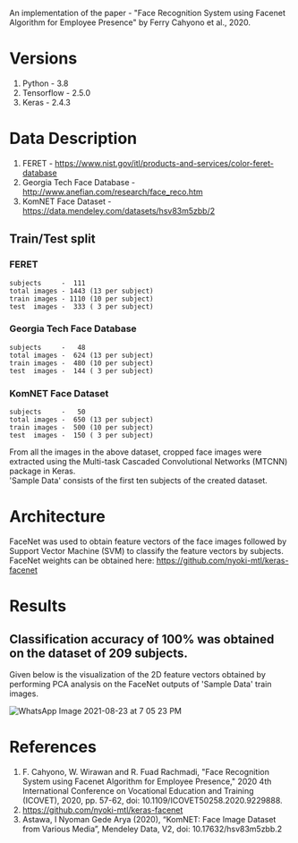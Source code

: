 An implementation of the paper - "Face Recognition System using Facenet Algorithm for Employee Presence" by Ferry Cahyono  et al., 2020.

# Versions
1) Python     - 3.8
2) Tensorflow - 2.5.0
3) Keras      - 2.4.3 

# Data Description
1) FERET - https://www.nist.gov/itl/products-and-services/color-feret-database
2) Georgia Tech Face Database - http://www.anefian.com/research/face_reco.htm
3) KomNET Face Dataset - https://data.mendeley.com/datasets/hsv83m5zbb/2 
## Train/Test split
### FERET   
    subjects     -  111  
    total images - 1443 (13 per subject)  
    train images - 1110 (10 per subject)  
    test  images -  333 ( 3 per subject)  
### Georgia Tech Face Database    
    subjects     -   48  
    total images -  624 (13 per subject)  
    train images -  480 (10 per subject)  
    test  images -  144 ( 3 per subject)
### KomNET Face Dataset    
    subjects     -   50  
    total images -  650 (13 per subject)  
    train images -  500 (10 per subject)  
    test  images -  150 ( 3 per subject)
From all the images in the above dataset, cropped face images were extracted using the Multi-task Cascaded Convolutional Networks (MTCNN) package in Keras.  
'Sample Data' consists of the first ten subjects of the created dataset.
    
# Architecture
FaceNet was used to obtain feature vectors of the face images followed by Support Vector Machine (SVM) to classify the feature vectors by subjects.  
FaceNet weights can be obtained here: https://github.com/nyoki-mtl/keras-facenet

# Results
## Classification accuracy of 100% was obtained on the dataset of 209 subjects.   
Given below is the visualization of the 2D feature vectors obtained by performing PCA analysis on the FaceNet outputs of 'Sample Data' train images.  
  
![WhatsApp Image 2021-08-23 at 7 05 23 PM](https://user-images.githubusercontent.com/68325029/130456700-d44280e1-046e-47f8-9a4e-cb5cba832c54.jpeg)

# References
1. F. Cahyono, W. Wirawan and R. Fuad Rachmadi, "Face Recognition System using Facenet Algorithm for Employee Presence," 2020 4th International Conference on Vocational Education and Training (ICOVET), 2020, pp. 57-62, doi: 10.1109/ICOVET50258.2020.9229888.
2. https://github.com/nyoki-mtl/keras-facenet
3. Astawa, I Nyoman Gede Arya (2020), “KomNET: Face Image Dataset from Various Media”, Mendeley Data, V2, doi: 10.17632/hsv83m5zbb.2
